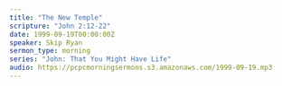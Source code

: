```yaml
---
title: "The New Temple"
scripture: "John 2:12-22"
date: 1999-09-19T00:00:00Z
speaker: Skip Ryan
sermon_type: morning
series: "John: That You Might Have Life"
audio: https://pcpcmorningsermons.s3.amazonaws.com/1999-09-19.mp3 
---
```



